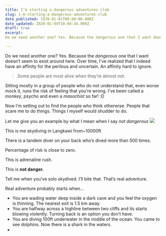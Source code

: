 ```yaml
---
title: I’m starting a dangerous adventures club
slug: i-m-starting-a-dangerous-adventures-club
date_published: 1970-01-01T00:00:00.000Z
date_updated: 2020-01-04T10:04:34.000Z
draft: true
excerpt: 
Do we need another one? Yes. Because the dangerous one that I want doesn’t seem to exist around here. Over time, I’ve realized that I…

---
```


Do we need another one? Yes. Because the *dangerous* one that I want doesn’t seem to exist around here. Over time, I’ve realized that I indeed have an affinity for the perilous and uncertain. An affinity hard to ignore.

> Some people are most alive when they’re almost not. 

Sitting mostly in a group of people who do not understand that, even worse mock it, runs the risk of feeling that you’re wrong. I’ve been called a *monkey*, *psycho* and even a *masochist* so far! :D 

Now I’m setting out to find the people who think otherwise. People that scare me to do things. Things I myself would shudder to do.

Let me give you an example by what I mean when I say *not dangerous*
![](__GHOST_URL__/content/images/downloaded_images/I-m-starting-a-dangerous-adventures-club/1-HCFYkAuoBlcjCxRG71OwNA.jpeg)

This is me skydiving in Langkawi from~10000ft

There is a tandem diver on your back who’s dived more than 500 times.

Percentage of risk is close to zero.

This is adrenaline rush.

This is **not danger.**

Tell me when you’ve solo skydived. I’ll bite that. That’s real adventure.

Real adventure probably starts when…

- You are wading water deep inside a dark cave and you feel the oxygen is thinning. The nearest exit is 1.5 km away.
- You are halfway across a highline between two cliffs and its starts blowing violently. Turning back is an option you don’t have.
- You are diving 100ft underwater in the middle of the ocean. You came to see dolphins. Now there is a shark in the waters.
- 
